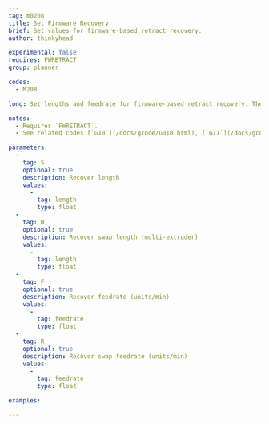 ```yaml
---
tag: m0208
title: Set Firmware Recovery
brief: Set values for firmware-based retract recovery.
author: thinkyhead

experimental: false
requires: FWRETRACT
group: planner

codes:
  - M208

long: Set lengths and feedrate for firmware-based retract recovery. The new values will apply to all subsequent G11

notes:
  - Requires `FWRETRACT`.
  - See related codes [`G10`](/docs/gcode/G010.html), [`G11`](/docs/gcode/G010.html), [`M207`](/docs/gcode/M207.html), and [`M209`](/docs/gcode/M209.html).

parameters:
  -
    tag: S
    optional: true
    description: Recover length
    values:
      -
        tag: length
        type: float
  -
    tag: W
    optional: true
    description: Recover swap length (multi-extruder)
    values:
      -
        tag: length
        type: float
  -
    tag: F
    optional: true
    description: Recover feedrate (units/min)
    values:
      -
        tag: feedrate
        type: float
  -
    tag: R
    optional: true
    description: Recover swap feedrate (units/min)
    values:
      -
        tag: feedrate
        type: float

examples:

---
```



